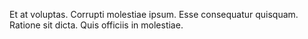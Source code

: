Et at voluptas. Corrupti molestiae ipsum. Esse consequatur quisquam. Ratione sit dicta. Quis officiis in molestiae.